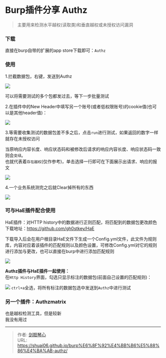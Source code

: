 # Burp插件分享 Authz


<!--more-->

> 主要用来检测水平越权(读取类)和垂直越权或未授权访问漏洞


### 下载
直接在burp自带的扩展的app store下载即可：`Authz`

  


### 使用
1.拦截数据包，右键，发送到Authz    

![](https://geoer666-1257264766.cos.ap-beijing.myqcloud.com/20230211222048.png)


可以将需要测试的多个包都发过去，等下一步批量测试  
      

2.在插件中的New Header中填写另一个账号(或者低权限账号)的cookie值(也可以是其他header值)：    

![](https://geoer666-1257264766.cos.ap-beijing.myqcloud.com/20230211222731.png)


3.等需要收集测试的数据包差不多之后，点击`run`进行测试，如果返回的数字一样就存在未授权访问

当原响应内容长度、响应状态码和被修改后请求的响应内容长度、响应状态码一致则会`变绿`。  
也就代表着`存在越权`(仅作参考)，单击选择一行即可在下面展示出请求、响应的报文    



![](https://geoer666-1257264766.cos.ap-beijing.myqcloud.com/20230211223046.png)

4.一个业务系统测完之后就Clear掉所有的东西  

![](https://geoer666-1257264766.cos.ap-beijing.myqcloud.com/20230211223134.png)





### 可与HaE插件配合使用
HaE插件：对HTTP history中的数据进行正则匹配，将匹配到的数据包更改颜色  
下载地址：https://github.com/gh0stkey/HaE    



下载导入后会在用户根目录HaE文件下生成一个Config.yml文件，此文件为规则库，内容对应着该插件的匹配规则以及颜色设置，可修改Config.yml对它的规则进行添加与更改，也可以直接在burp中进行添加匹配规则      



![](https://geoer666-1257264766.cos.ap-beijing.myqcloud.com/20230211223356.png)



**Authz插件与HaE插件一起使用：**  
在`Http History`界面，勾选只显示标注的数据包(前面自己设置的匹配规则)：    

![](https://geoer666-1257264766.cos.ap-beijing.myqcloud.com/20230211223612.png)
`ctrl+a`全选，将所有标注的数据包选中发送到`Authz`中进行测试  

  


### 另一个插件：Authzmatrix
也是越权检测工具，但是较新  
我没有用过





---

> 作者: [剑胆琴心](http://shuai06.github.io)  
> URL: https://shuai06.github.io/burp%E6%8F%92%E4%BB%B6%E5%88%86%E4%BA%AB-authz/  

